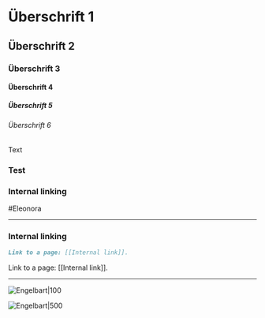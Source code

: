 # Überschrift 1
## Überschrift 2
### Überschrift 3
#### Überschrift 4
##### Überschrift 5
###### Überschrift 6

Text

### Test


### Internal linking

#Eleonora


---

### Internal linking

```md
Link to a page: [[Internal link]].
```

Link to a page: [[Internal link]].

---

![Engelbart|100](https://history-computer.com/ModernComputer/Basis/images/Engelbart.jpg)

![Engelbart|500](https://history-computer.com/ModernComputer/Basis/images/Engelbart.jpg)